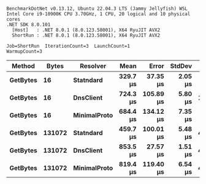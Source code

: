 ```

BenchmarkDotNet v0.13.12, Ubuntu 22.04.3 LTS (Jammy Jellyfish) WSL
Intel Core i9-10900K CPU 3.70GHz, 1 CPU, 20 logical and 10 physical cores
.NET SDK 8.0.101
  [Host]   : .NET 8.0.1 (8.0.123.58001), X64 RyuJIT AVX2
  ShortRun : .NET 8.0.1 (8.0.123.58001), X64 RyuJIT AVX2

Job=ShortRun  IterationCount=3  LaunchCount=1  
WarmupCount=3  

```
| Method   | Bytes  | Resolver     | Mean     | Error     | StdDev  | Gen0    | Gen1    | Gen2    | Allocated |
|--------- |------- |------------- |---------:|----------:|--------:|--------:|--------:|--------:|----------:|
| **GetBytes** | **16**     | **Statndard**    | **329.7 μs** |  **37.35 μs** | **2.05 μs** |  **1.4648** |       **-** |       **-** |  **15.16 KB** |
| **GetBytes** | **16**     | **DnsClient**    | **724.3 μs** | **105.89 μs** | **5.80 μs** | **14.6484** |  **3.9063** |       **-** | **156.46 KB** |
| **GetBytes** | **16**     | **MinimalProto** | **684.4 μs** | **134.12 μs** | **7.35 μs** |  **0.9766** |       **-** |       **-** |  **15.85 KB** |
| **GetBytes** | **131072** | **Statndard**    | **459.7 μs** | **100.01 μs** | **5.48 μs** | **41.0156** | **41.0156** | **41.0156** | **143.29 KB** |
| **GetBytes** | **131072** | **DnsClient**    | **853.5 μs** |  **27.57 μs** | **1.51 μs** | **41.0156** | **41.0156** | **41.0156** | **284.58 KB** |
| **GetBytes** | **131072** | **MinimalProto** | **819.4 μs** | **119.40 μs** | **6.54 μs** | **41.0156** | **41.0156** | **41.0156** | **143.99 KB** |
